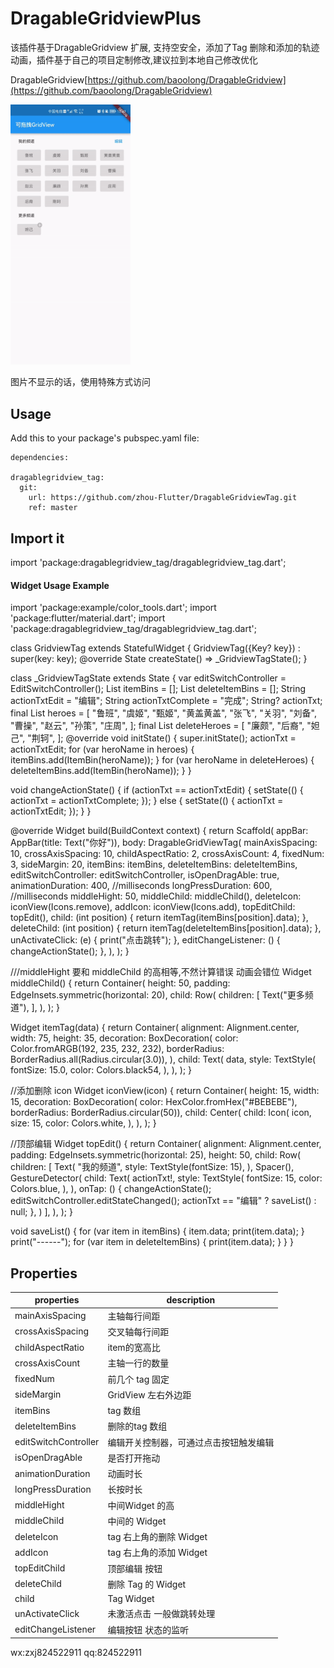# DragableGridviewPlus


该插件基于DragableGridview 扩展, 支持空安全，添加了Tag 删除和添加的轨迹动画，插件基于自己的项目定制修改,建议拉到本地自己修改优化


DragableGridview[https://github.com/baoolong/DragableGridview](https://github.com/baoolong/DragableGridview)



<img width="38%" height="38%" src="https://github.com/zhou-Flutter/DragableGridviewPlus/blob/master/example/exp.gif"/>

图片不显示的话，使用特殊方式访问

## Usage

Add this to your package's pubspec.yaml file:

	dependencies:
	  
    dragablegridview_tag:
      git:
        url: https://github.com/zhou-Flutter/DragableGridviewTag.git
        ref: master
	  

## Import it

import 'package:dragablegridview_tag/dragablegridview_tag.dart';
  

#### Widget Usage Example

import 'package:example/color_tools.dart';
import 'package:flutter/material.dart';
import 'package:dragablegridview_tag/dragablegridview_tag.dart';

class GridviewTag extends StatefulWidget {
  GridviewTag({Key? key}) : super(key: key);
  @override
  State<GridviewTag> createState() => _GridviewTagState();
}

class _GridviewTagState extends State<GridviewTag> {
  var editSwitchController = EditSwitchController();
  List<ItemBin> itemBins = [];
  List<ItemBin> deleteItemBins = [];
  String actionTxtEdit = "编辑";
  String actionTxtComplete = "完成";
  String? actionTxt;
  final List<String> heroes = [
    "鲁班",
    "虞姬",
    "甄姬",
    "黄盖黄盖",
    "张飞",
    "关羽",
    "刘备",
    "曹操",
    "赵云",
    "孙策",
    "庄周",
  ];
  final List<String> deleteHeroes = [
    "廉颇",
    "后裔",
    "妲己",
    "荆轲",
  ];
  @override
  void initState() {
    super.initState();
    actionTxt = actionTxtEdit;
    for (var heroName in heroes) {
      itemBins.add(ItemBin(heroName));
    }
    for (var heroName in deleteHeroes) {
      deleteItemBins.add(ItemBin(heroName));
    }
  }

  void changeActionState() {
    if (actionTxt == actionTxtEdit) {
      setState(() {
        actionTxt = actionTxtComplete;
      });
    } else {
      setState(() {
        actionTxt = actionTxtEdit;
      });
    }
  }

  @override
  Widget build(BuildContext context) {
    return Scaffold(
      appBar: AppBar(title: Text("你好")),
      body: DragableGridViewTag(
        mainAxisSpacing: 10,
        crossAxisSpacing: 10,
        childAspectRatio: 2,
        crossAxisCount: 4,
        fixedNum: 3,
        sideMargin: 20,
        itemBins: itemBins,
        deleteItemBins: deleteItemBins,
        editSwitchController: editSwitchController,
        isOpenDragAble: true,
        animationDuration: 400, //milliseconds
        longPressDuration: 600, //milliseconds
        middleHight: 50,
        middleChild: middleChild(),
        deleteIcon: iconView(Icons.remove),
        addIcon: iconView(Icons.add),
        topEditChild: topEdit(),
        child: (int position) {
          return itemTag(itemBins[position].data);
        },
        deleteChild: (int position) {
          return itemTag(deleteItemBins[position].data);
        },
        unActivateClick: (e) {
          print("点击跳转");
        },
        editChangeListener: () {
          changeActionState();
        },
      ),
    );
  }

  ///middleHight 要和 middleChild 的高相等,不然计算错误 动画会错位
  Widget middleChild() {
    return Container(
      height: 50,
      padding: EdgeInsets.symmetric(horizontal: 20),
      child: Row(
        children: [
          Text("更多频道"),
        ],
      ),
    );
  }

  Widget itemTag(data) {
    return Container(
      alignment: Alignment.center,
      width: 75,
      height: 35,
      decoration: BoxDecoration(
        color: Color.fromARGB(192, 235, 232, 232),
        borderRadius: BorderRadius.all(Radius.circular(3.0)),
      ),
      child: Text(
        data,
        style: TextStyle(
          fontSize: 15.0,
          color: Colors.black54,
        ),
      ),
    );
  }

  //添加删除 icon
  Widget iconView(icon) {
    return Container(
      height: 15,
      width: 15,
      decoration: BoxDecoration(
          color: HexColor.fromHex("#BEBEBE"),
          borderRadius: BorderRadius.circular(50)),
      child: Center(
        child: Icon(
          icon,
          size: 15,
          color: Colors.white,
        ),
      ),
    );
  }

  //顶部编辑
  Widget topEdit() {
    return Container(
      alignment: Alignment.center,
      padding: EdgeInsets.symmetric(horizontal: 25),
      height: 50,
      child: Row(
        children: [
          Text(
            "我的频道",
            style: TextStyle(fontSize: 15),
          ),
          Spacer(),
          GestureDetector(
            child: Text(
              actionTxt!,
              style: TextStyle(
                fontSize: 15,
                color: Colors.blue,
              ),
            ),
            onTap: () {
              changeActionState();
              editSwitchController.editStateChanged();
              actionTxt == "编辑" ? saveList() : null;
            },
          )
        ],
      ),
    );
  }

  void saveList() {
    for (var item in itemBins) {
      item.data;
      print(item.data);
    }
    print("------");
    for (var item in deleteItemBins) {
      print(item.data);
    }
  }
}



## Properties

| properties         | description                     |
| ----               | ----                            |
| mainAxisSpacing         | 主轴每行间距                               |
| crossAxisSpacing        | 交叉轴每行间距                             |
| childAspectRatio        | item的宽高比                              |
| crossAxisCount          | 主轴一行的数量                           |
| fixedNum                | 前几个 tag 固定                            |
| sideMargin              | GridView 左右外边距                       |
| itemBins                | tag 数组                               |
| deleteItemBins          | 删除的tag 数组                                |
| editSwitchController    | 编辑开关控制器，可通过点击按钮触发编辑     |
| isOpenDragAble          | 是否打开拖动                             |
| animationDuration       | 动画时长                                 |
| longPressDuration       | 长按时长                                 |
| middleHight             | 中间Widget 的高                         |
| middleChild             | 中间的 Widget                            |
| deleteIcon              | tag 右上角的删除 Widget                   |
| addIcon                 | tag 右上角的添加 Widget                |
| topEditChild            | 顶部编辑 按钮                          |
| deleteChild             | 删除 Tag 的 Widget                     |
| child                   | Tag  Widget                           |
| unActivateClick         | 未激活点击 一般做跳转处理                |
| editChangeListener      | 编辑按钮 状态的监听                     |



wx:zxj824522911 qq:824522911
